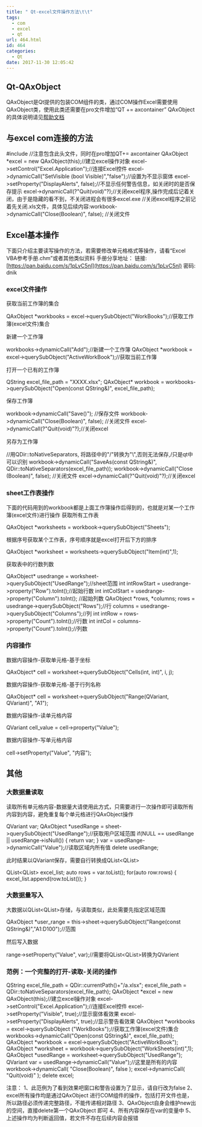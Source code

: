 ```yaml
---
title: " Qt-excel文件操作方法\t\t"
tags:
  - com
  - excel
  - qt
url: 464.html
id: 464
categories:
  - Qt
date: 2017-11-30 12:05:42
---
```


Qt-QAxObject
------------

QAxObject是Qt提供的包装COM组件的类，通过COM操作Excel需要使用QAxObject类，使用此类还需要在pro文件增加“QT += axcontainer” QAxObject的具体说明请见[帮助文档](http://doc.qt.io/qt-5/qaxobject.html)

与excel com连接的方法
---------------

#include <QAxObject>  //注意包含此头文件，同时在pro增加QT+= axcontainer
QAxObject *excel = new QAxObject(this);//建立excel操作对象
excel->setControl("Excel.Application");//连接Excel控件
excel->dynamicCall("SetVisible (bool Visible)","false");//设置为不显示窗体
excel->setProperty("DisplayAlerts", false);//不显示任何警告信息，如关闭时的是否保存提示
excel->dynamicCall(?"Quit(void)"?);//关闭excel程序,操作完成后记着关闭，由于是隐藏的看不到，不关闭进程会有很多excel.exe
//关闭excel程序之前记着先关闭.xls文件，具体见后续内容:workbook->dynamicCall("Close(Boolean)", false); //关闭文件

Excel基本操作
---------

下面只介绍主要读写操作的方法，若需要修改单元格格式等操作，请看“Excel VBA参考手册.chm”或者其他类似资料 手册分享地址： 链接: [https://pan.baidu.com/s/1pLvC5nl](https://pan.baidu.com/s/1pLvC5nl) 密码: dnik

### excel文件操作

获取当前工作簿的集合

QAxObject *workbooks = excel->querySubObject("WorkBooks");//获取工作簿(excel文件)集合

新建一个工作簿

workbooks->dynamicCall("Add");//新建一个工作簿
QAxObject *workbook = excel->querySubObject("ActiveWorkBook");//获取当前工作簿

打开一个已有的工作簿

QString excel\_file\_path = "XXXX.xlsx";
QAxObject* workbook = workbooks->querySubObject("Open(const QString&)", excel\_file\_path);

保存工作簿

workbook->dynamicCall("Save()");  //保存文件
workbook->dynamicCall("Close(Boolean)", false);  //关闭文件
excel->dynamicCall(?"Quit(void)"?);//关闭excel

另存为工作簿

//用QDir::toNativeSeparators, 将路径中的"/"转换为"\\",否则无法保存,/只是qt中可以识别
workbook->dynamicCall("SaveAs(const QString&)", QDir::toNativeSeparators(excel\_file\_path));
workbook->dynamicCall("Close (Boolean)", false);  //关闭文件
excel->dynamicCall(?"Quit(void)"?);//关闭excel

### sheet工作表操作

下面的代码用到的workbook都是上面工作簿操作后得到的，也就是对某一个工作簿(excel文件)进行操作 获取所有工作表

QAxObject *worksheets = workbook->querySubObject("Sheets");

根据序号获取某个工作表，序号顺序就是excel打开后下方的排序

QAxObject *worksheet = worksheets->querySubObject("Item(int)",1);

获取表中的行数列数

QAxObject* usedrange = worksheet->querySubObject("UsedRange");//sheet范围
int intRowStart = usedrange->property("Row").toInt();//起始行数
int intColStart = usedrange->property("Column").toInt(); //起始列数
QAxObject \*rows, \*columns;
rows = usedrange->querySubObject("Rows");//行
columns = usedrange->querySubObject("Columns");//列
int intRow = rows->property("Count").toInt();//行数
int intCol = columns->property("Count").toInt();//列数

### 内容操作

数据内容操作-获取单元格-基于坐标

QAxObject* cell = worksheet->querySubObject("Cells(int, int)", i, j);

数据内容操作-获取单元格-基于行列名称

QAxObject* cell = worksheet->querySubObject("Range(QVariant, QVariant)", "A1");

数据内容操作-读单元格内容

QVariant cell_value = cell->property("Value");

数据内容操作-写单元格内容

cell->setProperty("Value", "内容");

其他
--

### 大数据量读取

读取所有单元格内容-数据量大请使用此方式，只需要进行一次操作即可读取所有内容到内容，避免重复每个单元格进行QAxObject操作

QVariant var;
QAxObject *usedRange = sheet->querySubObject("UsedRange");//获取用户区域范围
if(NULL == usedRange || usedRange->isNull()) {
    return var;
}
var = usedRange->dynamicCall("Value");//读取区域内所有值
delete usedRange;

此时结果以QVariant保存，需要自行转换成QList<QList<QVariant>>

QList<QList<QVariant>> excel_list;
auto rows = var.toList();
for(auto row:rows) {
    excel_list.append(row.toList());
}

### 大数据量写入

大数据以QList<QList<QVariant>>存储，与读取类似，此处需要先指定区域范围

QAxObject *user_range = this->sheet->querySubObject("Range(const QString&)","A1:D100");//范围

然后写入数据

range->setProperty("Value", var);//需要将QList<QList<QVarient>>转换为QVarient

### 范例：一个完整的打开-读取-关闭的操作

QString excel\_file\_path = QDir::currentPath()+"/a.xlsx";
excel\_file\_path = QDir::toNativeSeparators(excel\_file\_path);
QAxObject *excel = new QAxObject(this);//建立excel操作对象
excel->setControl("Excel.Application");//连接Excel控件
excel->setProperty("Visible", true);//显示窗体看效果
excel->setProperty("DisplayAlerts", true);//显示警告看效果
QAxObject *workbooks = excel->querySubObject
        ("WorkBooks");//获取工作簿(excel文件)集合
workbooks->dynamicCall("Open(const QString&)", excel\_file\_path);
QAxObject *workbook = excel->querySubObject("ActiveWorkBook");
QAxObject *worksheet = workbook->querySubObject("WorkSheets(int)",1);
QAxObject *usedRange = worksheet->querySubObject("UsedRange");
QVariant var = usedRange->dynamicCall("Value");//这里是所有的内容
workbook->dynamicCall( "Close(Boolean)", false );
excel->dynamicCall( "Quit(void)" );
delete excel;

注意： 1、此范例为了看到效果吧窗口和警告设置为了显示，请自行改为false 2、excel所有操作均是通过QAxObject 进行COM组件的操作，包括打开文件也是，所以路径必须传递完整路径，不能传递相对路径 3、QAxObject自身会维护new出的空间，直接delete第一个QAxObject 即可 4、所有内容保存在var的变量中 5、上述操作均为判断返回值，若文件不存在后续内容会报错